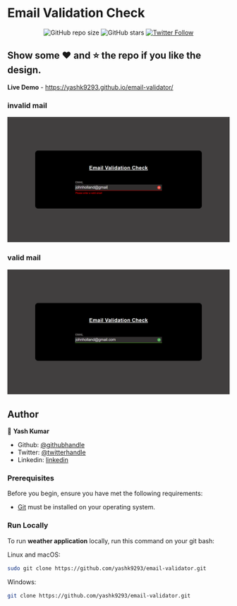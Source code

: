 # Email Validation Check

<div align="center">
  
  ![GitHub repo size](https://img.shields.io/github/repo-size/yashk9293/email-validator)
  ![GitHub stars](https://img.shields.io/github/stars/yashk9293/email-validator)
  [![Twitter Follow](https://img.shields.io/twitter/follow/Yashk_9293?style=social)](https://twitter.com/intent/follow?screen_name=Yashk_9293)

</div>

## Show some :heart: and :star: the repo if you like the design.

**Live Demo** - https://yashk9293.github.io/email-validator/

### invalid mail
![email_invalid](https://github.com/yashk9293/email-validator/blob/main/images/invalid_mail.png)

### valid mail
![email_valid](https://github.com/yashk9293/email-validator/blob/main/images/valid_mail.png)

## Author

👤 **Yash Kumar**

- Github: [@githubhandle](https://github.com/yashk9293)
- Twitter: [@twitterhandle](https://twitter.com/Yashk_9293)
- Linkedin: [linkedin](https://www.linkedin.com/in/yashk9293/)

### Prerequisites

Before you begin, ensure you have met the following requirements:

* [Git](https://git-scm.com/downloads "Download Git") must be installed on your operating system.

### Run Locally

To run **weather application** locally, run this command on your git bash:

Linux and macOS:

```bash
sudo git clone https://github.com/yashk9293/email-validator.git
```

Windows:

```bash
git clone https://github.com/yashk9293/email-validator.git
```
